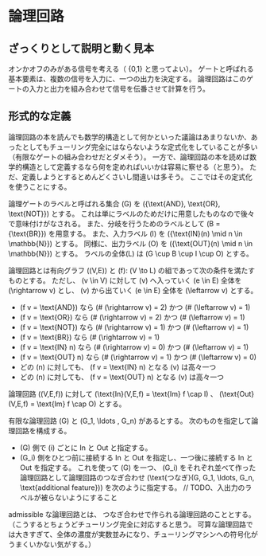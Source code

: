 # 論理回路
## ざっくりとして説明と動く見本
オンかオフのみがある信号を考える（ \{0,1\} と思ってよい）。
ゲートと呼ばれる基本要素は、複数の信号を入力に、一つの出力を決定する。
論理回路はこのゲートの入力と出力を組み合わせて信号を伝番させて計算を行う。

## 形式的な定義
論理回路の本を読んでも数学的構造として何かといった議論はあまりないか、あったとしてもチューリング完全にはならないような定式化をしていることが多い（有限なゲートの組み合わせだとダメそう）。
一方で、論理回路の本を読めば数学的構造として定義するなら何を定めればいいかは容易に察せる（と思う）。
ただ、定義しようとするとめんどくさいし間違いは多そう。
ここではその定式化を使うことにする。

論理ゲートのラベルと呼ばれる集合 \(G\) を \(\{\text{AND}, \text{OR}, \text{NOT}\}\) とする。
これは単にラベルのためだけに用意したものなので後々で意味付けがなされる。
また、分岐を行うためのラベルとして \(B = \{\text{BR}\}\) を用意する。
また、入力ラベル \(I\) を \(\{\text{IN}(n) \mid n \in \mathbb{N}\}\) とする。
同様に、出力ラベル \(O\) を \(\{\text{OUT}(n) \mid n \in \mathbb{N}\}\) とする。
ラベルの全体\(L\) は \(G \cup B \cup I \cup O\) とする。

論理回路とは有向グラフ \((V,E)\) と \(f\): \(V \to L\) の組であって次の条件を満たすものとする。
ただし、 \(v \in V\) に対して \(v\) へ入っていく \(e \in E\) 全体を \(\rightarrow v\) とし、 \(v\) から出ていく \(e \in E\) 全体を \(\leftarrow v\) とする。
- \(f v = \text{AND}\) なら \(\# (\rightarrow v) = 2\) かつ \(\# (\leftarrow v) = 1\)
- \(f v = \text{OR}\) なら \(\# (\rightarrow v) = 2\) かつ \(\# (\leftarrow v) = 1\)
- \(f v = \text{NOT}\) なら \(\# (\rightarrow v) = 1\) かつ \(\# (\leftarrow v) = 1\)
- \(f v = \text{BR}\) なら \(\# (\rightarrow v) = 1\)
- \(f v = \text{IN} n\) なら \(\# (\rightarrow v) = 0\) かつ \(\# (\leftarrow v) = 1\)
- \(f v = \text{OUT} n\) なら \(\# (\rightarrow v) = 1\) かつ \(\# (\leftarrow v) = 0\)
- どの \(n\) に対しても、 \(f v = \text{IN} n\) となる \(v\) は高々一つ
- どの \(n\) に対しても、 \(f v = \text{OUT} n\) となる \(v\) は高々一つ

論理回路 \((V,E,f)\) に対して \(\text{In}(V,E,f) = \text{Im} f \cap I\) 、 \(\text{Out}(V,E,f) = \text{Im} f \cap O\) とする。

有限な論理回路 \(G\) と \(G_1, \ldots , G_n\) があるとする。
次のものを指定して論理回路を構成する。
- \(G\) 側で \(i\) ごとに In と Out と指定する。
- \(G_i\) 側をひとつ前に接続する In と Out を指定し、一つ後に接続する In と Out を指定する。
これを使って \(G\) を一つ、 \(G_i\) をそれぞれ並べて作った論理回路として論理回路のつなぎ合わせ \(\text{つなぎ}(G, G_1, \ldots, G_n, \text{additional feature})\) を次のように指定する。
// TODO、入出力のラベルが被らないようにすること

admissible な論理回路とは、
つなぎ合わせで作られる論理回路のこととする。
（こうするとちょうどチューリング完全に対応すると思う。
可算な論理回路では大きすぎて、全体の濃度が実数並みになり、チューリングマシンへの符号化がうまくいかない気がする。）
